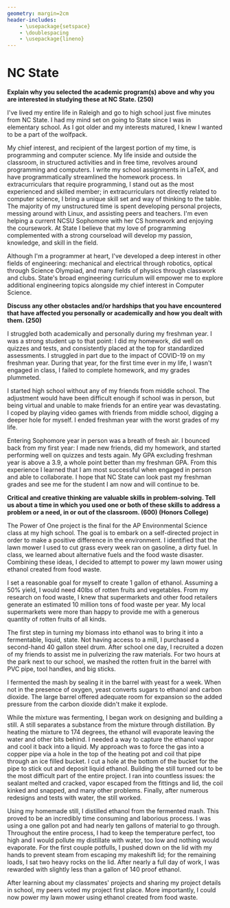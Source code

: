```yaml
---
geometry: margin=2cm
header-includes:
    - \usepackage{setspace}
    - \doublespacing
    - \usepackage{lineno}
---
```


# NC State

**Explain why you selected the academic program(s) above and why you are
interested in studying these at NC State. (250)**

I've lived my entire life in Raleigh and go to high school just five minutes
from NC State. I had my mind set on going to State since I was in elementary
school. As I got older and my interests matured, I knew I wanted to be a part
of the wolfpack. 

My chief interest, and recipient of the largest portion of my time, is
programming and computer science. My life inside and outside the classroom, in
structured activities and in free time, revolves around programming and
computers. I write my school assignments in LaTeX, and have programmatically
streamlined the homework process. In extracurriculars that require programming,
I stand out as the most experienced and skilled member; in extracurriculars not
directly related to computer science, I bring a unique skill set and way of
thinking to the table. The majority of my unstructured time is spent developing
personal projects, messing around with Linux, and assisting peers and teachers.
I'm even helping a current NCSU Sophomore with her CS homework and enjoying the
coursework. At State I believe that my love of programming complemented with a
strong courseload will develop my passion, knowledge, and skill in the field.

Although I'm a programmer at heart, I've developed a deep interest in other
fields of engineering: mechanical and electrical through robotics, optical
through Science Olympiad, and many fields of physics through classwork and
clubs. State's broad engineering curriculum will empower me to explore
additional engineering topics alongside my chief interest in Computer Science.

**Discuss any other obstacles and/or hardships that you have encountered that
have affected you personally or academically and how you dealt with them.
(250)**

I struggled both academically and personally during my freshman year. I was a
strong student up to that point: I did my homework, did well on quizzes and
tests, and consistently placed at the top for standardized assessments. I
struggled in part due to the impact of COVID-19 on my freshman year. During
that year, for the first time ever in my life, I wasn't engaged in class, I
failed to complete homework, and my grades plummeted.

I started high school without any of my friends from middle school. The
adjustment would have been difficult enough if school was in person, but being
virtual and unable to make friends for an entire year was devastating. I coped
by playing video games with friends from middle school, digging a deeper hole
for myself. I ended freshman year with the worst grades of my life.

Entering Sophomore year in person was a breath of fresh air. I bounced back
from my first year: I made new friends, did my homework, and started performing
well on quizzes and tests again. My GPA excluding freshman year is above a 3.9,
a whole point better than my freshman GPA. From this experience I learned that
I am most successful when engaged in person and able to collaborate. I hope
that NC State can look past my freshman grades and see me for the student I am
now and will continue to be.

**Critical and creative thinking are valuable skills in problem-solving. Tell
us about a time in which you used one or both of these skills to address a
problem or a need, in or out of the classroom. (600) (Honors College)**

The Power of One project is the final for the AP Environmental Science class at
my high school. The goal is to embark on a self-directed project in order to
make a positive difference in the environment. I identified that the lawn mower
I used to cut grass every week ran on gasoline, a dirty fuel. In class, we
learned about alternative fuels and the food waste disaster. Combining these
ideas, I decided to attempt to power my lawn mower using ethanol created from
food waste.

I set a reasonable goal for myself to create 1 gallon of ethanol. Assuming a
50% yield, I would need 40lbs of rotten fruits and vegetables. From my research
on food waste, I knew that supermarkets and other food retailers generate an
estimated 10 million tons of food waste per year. My local supermarkets were
more than happy to provide me with a generous quantity of rotten fruits of all
kinds.

The first step in turning my biomass into ethanol was to bring it into a
fermentable, liquid, state. Not having access to a mill, I purchased a
second-hand 40 gallon steel drum. After school one day, I recruited a dozen of
my friends to assist me in pulverizing the raw materials. For two hours at the
park next to our school, we mashed the rotten fruit in the barrel with PVC
pipe, tool handles, and big sticks.

I fermented the mash by sealing it in the barrel with yeast for a week. When
not in the presence of oxygen, yeast converts sugars to ethanol and carbon
dioxide. The large barrel offered adequate room for expansion so the added
pressure from the carbon dioxide didn't make it explode.

While the mixture was fermenting, I began work on designing and building a
still. A still separates a substance from the mixture through distillation. By
heating the mixture to 174 degrees, the ethanol will evaporate leaving the
water and other bits behind. I needed a way to capture the ethanol vapor and
cool it back into a liquid. My approach was to force the gas into a copper pipe
via a hole in the top of the heating pot and coil that pipe through an ice
filled bucket. I cut a hole at the bottom of the bucket for the pipe to stick
out and deposit liquid ethanol. Building the still turned out to be the most
difficult part of the entire project. I ran into countless issues: the sealant
melted and cracked, vapor escaped from the fittings and lid, the coil kinked
and snapped, and many other problems. Finally, after numerous redesigns and
tests with water, the still worked.

Using my homemade still, I distilled ethanol from the fermented mash. This
proved to be an incredibly time consuming and laborious process. I was using a
one gallon pot and had nearly ten gallons of material to go through. Throughout
the entire process, I had to keep the temperature perfect, too high and I would
pollute my distillate with water, too low and nothing would evaporate. For the
first couple potfulls, I pushed down on the lid with my hands to prevent steam
from escaping my makeshift lid; for the remaining loads, I sat two heavy rocks
on the lid. After nearly a full day of work, I was rewarded with slightly less
than a gallon of 140 proof ethanol.

After learning about my classmates' projects and sharing my project details in
school, my peers voted my project first place. More importantly, I could now
power my lawn mower using ethanol created from food waste.

